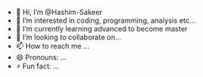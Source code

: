 - 👋 Hi, I’m @Hashim-Sakeer
- 👀 I’m interested in coding, programming, analysis etc...
- 🌱 I’m currently learning advanced to become master
- 💞️ I’m looking to collaborate on...
- 📫 How to reach me ...
- 😄 Pronouns: ...
- ⚡ Fun fact: ...

<!---
Hashim-Sakeer/Hashim-Sakeer is a ✨ special ✨ repository because its `README.md` (this file) appears on your GitHub profile.
You can click the Preview link to take a look at your changes.
--->
